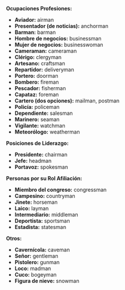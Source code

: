 

**Ocupaciones Profesiones:**

*   **Aviador:** airman
*   **Presentador (de noticias):** anchorman
*   **Barman:** barman
*   **Hombre de negocios:** businessman
*   **Mujer de negocios:** businesswoman
*   **Cameraman:** cameraman
*   **Clérigo:** clergyman
*   **Artesano:** craftsman
*   **Repartidor:** deliveryman
*   **Portero:** doorman
*   **Bombero:** fireman
*   **Pescador:** fisherman
*   **Capataz:** foreman
*   **Cartero (dos opciones):** mailman, postman
*   **Policía:** policeman
*   **Dependiente:** salesman
*   **Marinero:** seaman
*   **Vigilante:** watchman
*   **Meteorólogo:** weatherman

**Posiciones de Liderazgo:**

*   **Presidente:** chairman
*   **Jefe:** headman
*   **Portavoz:** spokesman

**Personas por su Rol Afiliación:**

*   **Miembro del congreso:** congressman
*   **Campesino:** countryman
*   **Jinete:** horseman
*   **Laico:** layman
*   **Intermediario:** middleman
*   **Deportista:** sportsman
*   **Estadista:** statesman

**Otros:**

*   **Cavernícola:** caveman
*   **Señor:** gentleman
*   **Pistolero:** gunman
*   **Loco:** madman
*   **Cuco:** bogeyman
*   **Figura de nieve:** snowman

